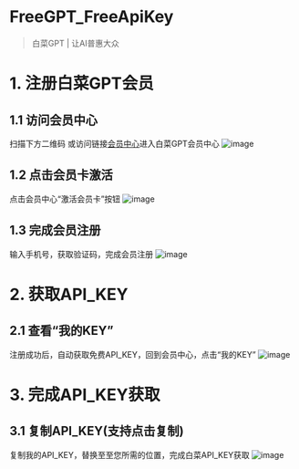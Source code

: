 # FreeGPT_FreeApiKey
> 白菜GPT | 让AI普惠大众

# 1. 注册白菜GPT会员
## 1.1 访问会员中心
扫描下方二维码 或访问链接[会员中心](https://shop.baicaigpt.com/#/account)进入白菜GPT会员中心
![image](https://github.com/baicaigpt/FreeGPT_FreeApiKey/assets/160614217/704bb401-3caf-46b2-808d-104be40dbc98)
## 1.2 点击会员卡激活
点击会员中心“激活会员卡”按钮
![image](https://github.com/baicaigpt/FreeGPT_FreeApiKey/assets/160614217/2e99b1d5-9c3b-4df0-81e4-96b3f4cb4ee8)
## 1.3 完成会员注册
输入手机号，获取验证码，完成会员注册
![image](https://github.com/baicaigpt/FreeGPT_FreeApiKey/assets/160614217/9831c00b-8c3d-4834-ae00-3d77454d83b4)
# 2. 获取API_KEY
## 2.1 查看“我的KEY”
注册成功后，自动获取免费API_KEY，回到会员中心，点击“我的KEY”
![image](https://github.com/baicaigpt/FreeGPT_FreeApiKey/assets/160614217/b222a3af-9a91-4cdc-b6be-701268db846c)
# 3. 完成API_KEY获取
## 3.1 复制API_KEY(支持点击复制)
复制我的API_KEY，替换至至您所需的位置，完成白菜API_KEY获取
![image](https://github.com/baicaigpt/FreeGPT_FreeApiKey/assets/160614217/0c32b182-1588-4b08-98b3-720a0a9b41f8)
